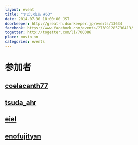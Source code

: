 ```yaml
---
layout: event
title: "すごい広島 #63"
date: 2014-07-30 18:00:00 JST
doorkeeper: http://great-h.doorkeeper.jp/events/13634
facebook: https://www.facebook.com/events/277891285730413/
togetter: http://togetter.com/li/700086
place: movin_on
categories: events
---
```


# 参加者


## [coelacanth77](https://github.com/coelacanth77)


## [tsuda_ahr](http://twitter.com/tsuda_ahr)


## [eiel](http://eiel.info/)


## [enofujityan](http://twitter.com/enofujityan)
